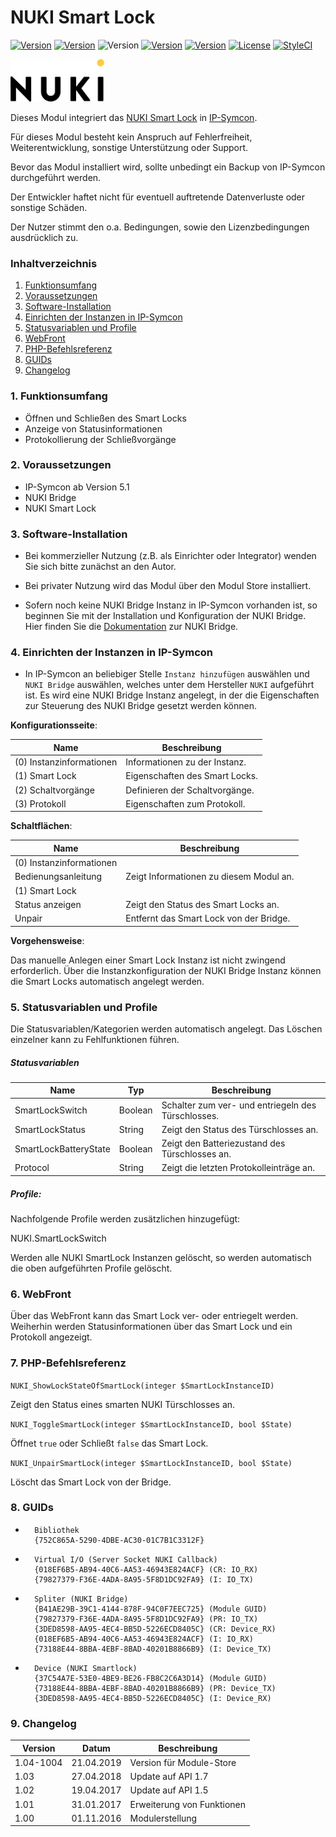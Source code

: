 # NUKI Smart Lock

[![Version](https://img.shields.io/badge/Symcon_Version-5.1>-red.svg)](https://www.symcon.de/service/dokumentation/entwicklerbereich/sdk-tools/sdk-php/)
[![Version](https://img.shields.io/badge/Modul_Version-1.04-blue.svg)]()
![Version](https://img.shields.io/badge/Modul_Build-1004-blue.svg)
[![Version](https://img.shields.io/badge/Code-PHP-blue.svg)]()
[![Version](https://img.shields.io/badge/API_Version-1.07-yellow.svg)](https://nuki.io/wp-content/uploads/2018/04/20180330-Bridge-API-v1.7.pdf)
[![License](https://img.shields.io/badge/License-CC%20BY--NC--SA%204.0-green.svg)](https://creativecommons.org/licenses/by-nc-sa/4.0/)
[![StyleCI](https://github.styleci.io/repos/71931303/shield?branch=master&style=flat)](https://github.styleci.io/repos/71931303)

![Image](../imgs/nuki-logo-black.png)

Dieses Modul integriert das [NUKI Smart Lock](https://nuki.io/de/smart-lock/) in [IP-Symcon](https://www.symcon.de).

Für dieses Modul besteht kein Anspruch auf Fehlerfreiheit, Weiterentwicklung, sonstige Unterstützung oder Support.

Bevor das Modul installiert wird, sollte unbedingt ein Backup von IP-Symcon durchgeführt werden.

Der Entwickler haftet nicht für eventuell auftretende Datenverluste oder sonstige Schäden.

Der Nutzer stimmt den o.a. Bedingungen, sowie den Lizenzbedingungen ausdrücklich zu.

### Inhaltverzeichnis

1. [Funktionsumfang](#1-funktionsumfang)
2. [Voraussetzungen](#2-voraussetzungen)
3. [Software-Installation](#3-software-installation)
4. [Einrichten der Instanzen in IP-Symcon](#4-einrichten-der-instanzen-in-ip-symcon)
5. [Statusvariablen und Profile](#5-statusvariablen-und-profile)
6. [WebFront](#6-webfront)
7. [PHP-Befehlsreferenz](#7-php-befehlsreferenz)
8. [GUIDs](#8-guids)
9. [Changelog](#9-changelog)

### 1. Funktionsumfang

* Öffnen und Schließen des Smart Locks
* Anzeige von Statusinformationen
* Protokollierung der Schließvorgänge

### 2. Voraussetzungen

- IP-Symcon ab Version 5.1
- NUKI Bridge
- NUKI Smart Lock

### 3. Software-Installation

- Bei kommerzieller Nutzung (z.B. als Einrichter oder Integrator) wenden Sie sich bitte zunächst an den Autor.
  
- Bei privater Nutzung wird das Modul über den Modul Store installiert.

- Sofern noch keine NUKI Bridge Instanz in IP-Symcon vorhanden ist, so beginnen Sie mit der Installation und Konfiguration der NUKI Bridge.  
Hier finden Sie die [Dokumentation](../Bridge) zur NUKI Bridge.  

### 4. Einrichten der Instanzen in IP-Symcon

- In IP-Symcon an beliebiger Stelle `Instanz hinzufügen` auswählen und `NUKI Bridge` auswählen, welches unter dem Hersteller `NUKI` aufgeführt ist. Es wird eine NUKI Bridge Instanz angelegt, in der die Eigenschaften zur Steuerung des NUKI Bridge gesetzt werden können.

__Konfigurationsseite__:

Name                                | Beschreibung
----------------------------------- | ---------------------------------
(0) Instanzinformationen            | Informationen zu der Instanz.
(1) Smart Lock                      | Eigenschaften des Smart Locks.
(2) Schaltvorgänge                  | Definieren der Schaltvorgänge.
(3) Protokoll                       | Eigenschaften zum Protokoll.

__Schaltflächen__:

Name                                | Beschreibung
----------------------------------- | ---------------------------------
(0) Instanzinformationen            |
Bedienungsanleitung                 | Zeigt Informationen zu diesem Modul an.
(1) Smart Lock                      | 
Status anzeigen                     | Zeigt den Status des Smart Locks an.
Unpair                              | Entfernt das Smart Lock von der Bridge.

__Vorgehensweise__:

Das manuelle Anlegen einer Smart Lock Instanz ist nicht zwingend erforderlich. Über die Instanzkonfiguration der NUKI Bridge Instanz können die Smart Locks automatisch angelegt werden.

### 5. Statusvariablen und Profile

Die Statusvariablen/Kategorien werden automatisch angelegt. Das Löschen einzelner kann zu Fehlfunktionen führen.

##### Statusvariablen

Name                    | Typ       | Beschreibung
----------------------- | --------- | ----------------
SmartLockSwitch         | Boolean   | Schalter zum ver- und entriegeln des Türschlosses.
SmartLockStatus         | String    | Zeigt den Status des Türschlosses an.
SmartLockBatteryState   | Boolean   | Zeigt den Batteriezustand des Türschlosses an.
Protocol                | String    | Zeigt die letzten Protokolleinträge an.

##### Profile:

Nachfolgende Profile werden zusätzlichen hinzugefügt:

NUKI.SmartLockSwitch

Werden alle NUKI SmartLock Instanzen gelöscht, so werden automatisch die oben aufgeführten Profile gelöscht.

### 6. WebFront

Über das WebFront kann das Smart Lock ver- oder entriegelt werden.
Weiherhin werden Statusinformationen über das Smart Lock und ein Protokoll angezeigt.
 
### 7. PHP-Befehlsreferenz

`NUKI_ShowLockStateOfSmartLock(integer $SmartLockInstanceID)`

Zeigt den Status eines smarten NUKI Türschlosses an.

`NUKI_ToggleSmartLock(integer $SmartLockInstanceID, bool $State)`

Öffnet `true` oder Schließt `false` das Smart Lock.

`NUKI_UnpairSmartLock(integer $SmartLockInstanceID, bool $State)`

Löscht das Smart Lock von der Bridge.

### 8. GUIDs

*       Bibliothek
        {752C865A-5290-4DBE-AC30-01C7B1C3312F}

*       Virtual I/O (Server Socket NUKI Callback)
        {018EF6B5-AB94-40C6-AA53-46943E824ACF} (CR: IO_RX)
        {79827379-F36E-4ADA-8A95-5F8D1DC92FA9} (I: IO_TX)

*       Spliter (NUKI Bridge)
        {B41AE29B-39C1-4144-878F-94C0F7EEC725} (Module GUID)
        {79827379-F36E-4ADA-8A95-5F8D1DC92FA9} (PR: IO_TX)
        {3DED8598-AA95-4EC4-BB5D-5226ECD8405C} (CR: Device_RX)
        {018EF6B5-AB94-40C6-AA53-46943E824ACF} (I: IO_RX)
        {73188E44-8BBA-4EBF-8BAD-40201B8866B9} (I: Device_TX)

*       Device (NUKI Smartlock)
        {37C54A7E-53E0-4BE9-BE26-FB8C2C6A3D14} (Module GUID)
        {73188E44-8BBA-4EBF-8BAD-40201B8866B9} (PR: Device_TX)
        {3DED8598-AA95-4EC4-BB5D-5226ECD8405C} (I: Device_RX)

### 9. Changelog

Version     | Datum      | Beschreibung
----------- | -----------| -------------------
1.04-1004   | 21.04.2019 | Version für Module-Store
1.03        | 27.04.2018 | Update auf API 1.7
1.02        | 19.04.2017 | Update auf API 1.5
1.01        | 31.01.2017 | Erweiterung von Funktionen
1.00        | 01.11.2016 | Modulerstellung